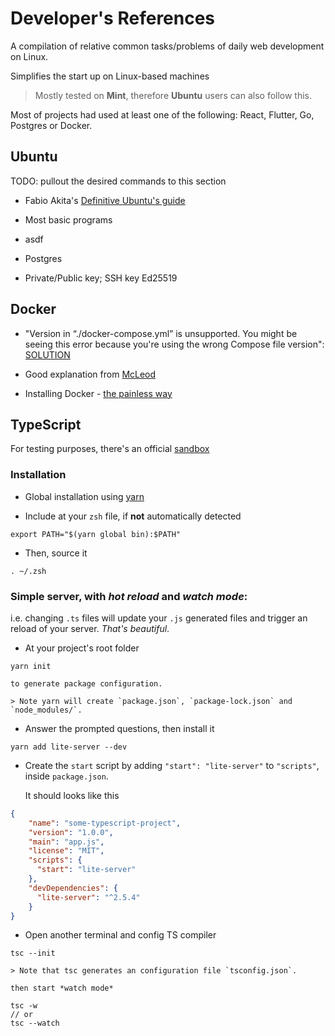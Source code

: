 # Developer's References

A compilation of relative common tasks/problems of daily web development on Linux.

Simplifies the start up on Linux-based machines

> Mostly tested on **Mint**, therefore **Ubuntu** users can also follow this.

Most of projects had used at least one of the following: React, Flutter, Go, Postgres or Docker.

## Ubuntu

TODO: pullout the desired commands to this section
- Fabio Akita's [Definitive Ubuntu's guide](https://www.youtube.com/watch?v=epiyExCyb2s)

- Most basic programs

- asdf

- Postgres

- Private/Public key; SSH key Ed25519

## Docker

- "Version in “./docker-compose.yml” is unsupported. You might be seeing this error because you're using the wrong Compose file version": [SOLUTION](https://stackoverflow.com/questions/42139982/version-in-docker-compose-yml-is-unsupported-you-might-be-seeing-this-error)

- Good explanation from [McLeod](https://github.com/GoesToEleven/golang-web-dev/tree/master/043_docker/01_about-containers)

- Installing Docker - [the painless way](https://linuxhint.com/install_docker_linux_mint/)

## TypeScript
For testing purposes, there's an official [sandbox](https://www.typescriptlang.org/play/index.html)
### Installation

- Global installation using [yarn](https://classic.yarnpkg.com/en/docs/cli/global/)

- Include at your `zsh` file, if **not** automatically detected
```
export PATH="$(yarn global bin):$PATH"
```
- Then, source it
```
. ~/.zsh
```

### Simple server, with *hot reload* and *watch mode*:
i.e. changing `.ts` files will update your `.js` generated files and trigger an reload of your server. *That's beautiful*.

- At your project's root folder
```
yarn init
```

	to generate package configuration.

	> Note yarn will create `package.json`, `package-lock.json` and `node_modules/`.

- Answer the  prompted questions, then install it
```
yarn add lite-server --dev
```

- Create the `start` script by adding `"start": "lite-server"` to `"scripts"`, inside `package.json`.

	It should looks like this
```json
{
    "name": "some-typescript-project",
    "version": "1.0.0",
    "main": "app.js",
    "license": "MIT",
    "scripts": {
      "start": "lite-server"
    },
    "devDependencies": {
      "lite-server": "^2.5.4"
    }
}
```

- Open another terminal and config TS compiler
```
tsc --init
```

	> Note that tsc generates an configuration file `tsconfig.json`.

	then start *watch mode*
```
tsc -w
// or
tsc --watch
```
